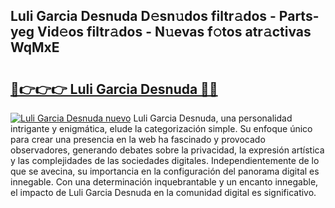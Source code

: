 ## Luli Garcia Desnuda D𝚎sn𝚞dos filtr𝚊dos - Parts-yeg Vid𝚎os filtr𝚊dos - N𝚞evas f𝚘tos atr𝚊ctivas WqMxE

# <h2><a href="http://mb0uaa.tromn.icu/?c=Luli+Garcia+Desnuda">🔗👉👉👉 Luli Garcia Desnuda 🔗🔗</a></h2>

[![Luli Garcia Desnuda nuevo](https://i.imgur.com/pEAQMta.gif)](http://mb0uaa.tromn.icu/?c=Luli+Garcia+Desnuda)
Luli Garcia Desnuda, una personalidad intrigante y enigmática, elude la categorización simple. Su enfoque único para crear una presencia en la web ha fascinado y provocado observadores, generando debates sobre la privacidad, la expresión artística y las complejidades de las sociedades digitales. Independientemente de lo que se avecina, su importancia en la configuración del panorama digital es innegable. Con una determinación inquebrantable y un encanto innegable, el impacto de Luli Garcia Desnuda en la comunidad digital es significativo.
